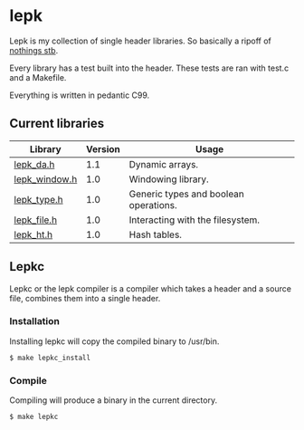# lepk
Lepk is my collection of single header libraries. So basically a ripoff of [nothings stb](https://github.com/nothings/stb).

Every library has a test built into the header. These tests are ran with test.c and a Makefile.

Everything is written in pedantic C99.

## Current libraries
| Library | Version | Usage |
| - | - | - |
| [lepk_da.h](libs/lepk_da.h) | 1.1 | Dynamic arrays. | 
| [lepk_window.h](libs/lepk_window.h) | 1.0 | Windowing library. |
| [lepk_type.h](libs/lepk_type.h) | 1.0 | Generic types and boolean operations. |
| [lepk_file.h](libs/lepk_file.h) | 1.0 | Interacting with the filesystem. |
| [lepk_ht.h](libs/lepk_ht.h) | 1.0 | Hash tables. |

## Lepkc
Lepkc or the lepk compiler is a compiler which takes a header and a source file, combines them into a single header.

### Installation
Installing lepkc will copy the compiled binary to /usr/bin.
```shell
$ make lepkc_install
```

### Compile
Compiling will produce a binary in the current directory.
```shell
$ make lepkc
```
